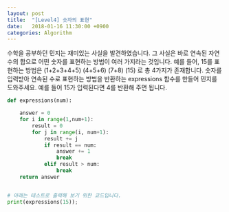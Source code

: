 ```yaml
---
layout: post
title:  "[Level4] 숫자의 표현"
date:   2018-01-16 11:30:00 +0900
categories: Algorithm
---
```


수학을 공부하던 민지는 재미있는 사실을 발견하였습니다. 그 사실은 바로 연속된 자연수의 합으로 어떤 숫자를 표현하는 방법이 여러 가지라는 것입니다. 예를 들어, 15를 표현하는 방법은
(1+2+3+4+5)
(4+5+6)
(7+8)
(15)
로 총 4가지가 존재합니다. 숫자를 입력받아 연속된 수로 표현하는 방법을 반환하는 expressions 함수를 만들어 민지를 도와주세요. 예를 들어 15가 입력된다면 4를 반환해 주면 됩니다.

```python
def expressions(num):

    answer = 0
    for i in range(1,num+1):
        result = 0
        for j in range(i, num+1):
            result += j
            if result == num:
                answer += 1
                break
            elif result > num:
                break
    return answer


# 아래는 테스트로 출력해 보기 위한 코드입니다.
print(expressions(15));
```